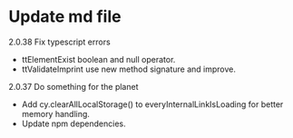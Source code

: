 # Update md file

2.0.38
Fix typescript errors

- ttElementExist boolean and null operator.
- ttValidateImprint use new method signature and improve.

2.0.37
Do something for the planet

- Add cy.clearAllLocalStorage() to everyInternalLinkIsLoading for better memory handling.
- Update npm dependencies.
